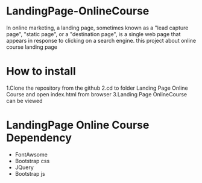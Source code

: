 # LandingPage-OnlineCourse

In online marketing, a landing page, sometimes known as a "lead capture page", "static page", or a "destination page", is a single web page that appears in response to clicking on a search engine. this project about online course landing page

# How to install  

1.Clone the repository from the github 
2.cd to folder Landing Page Online Course and open index.html from browser
3.Landing Page OnlineCourse can be viewed


# LandingPage Online Course Dependency

- FontAwsome 
- Bootstrap css
- JQuery
- Bootstrap js

